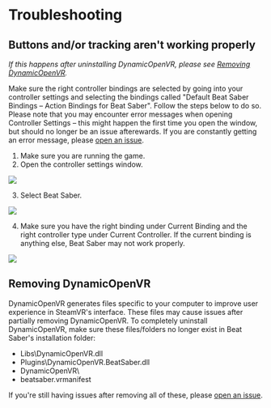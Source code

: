 # Troubleshooting
## Buttons and/or tracking aren't working properly
*If this happens after uninstalling DynamicOpenVR, please see [Removing DynamicOpenVR](https://github.com/nicoco007/DynamicOpenVR/blob/master/TROUBLESHOOTING.md#removing-dynamicopenvr).*

Make sure the right controller bindings are selected by going into your controller settings and selecting 
the bindings called "Default Beat Saber Bindings &ndash; Action Bindings for Beat Saber". Follow the steps below to do so. Please note that you may encounter error messages when opening Controller Settings &ndash; this might happen the first time you open the window, but should no longer be an issue afterewards. If you are constantly getting an error message, please [open an issue](https://github.com/nicoco007/DynamicOpenVR/issues).

1. Make sure you are running the game.
2. Open the controller settings window.

![](https://i.imgur.com/hmnHmIV.png)

3. Select Beat Saber.

![](https://i.imgur.com/embdQYO.png)

4. Make sure you have the right binding under Current Binding and the right controller type under Current Controller. If the current binding is anything else, Beat Saber may not work properly.

![](https://i.imgur.com/FJmjP7C.png)

## Removing DynamicOpenVR
DynamicOpenVR generates files specific to your computer to improve user experience in SteamVR's interface. These files may cause issues after partially removing DynamicOpenVR. To completely uninstall DynamicOpenVR, make sure these files/folders no longer exist in Beat Saber's installation folder:

* Libs\DynamicOpenVR.dll
* Plugins\DynamicOpenVR.BeatSaber.dll
* DynamicOpenVR\
* beatsaber.vrmanifest

If you're still having issues after removing all of these, please [open an issue](https://github.com/nicoco007/DynamicOpenVR/issues).
